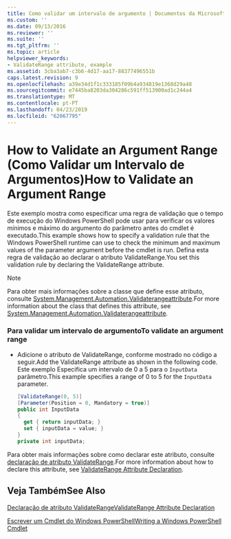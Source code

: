 ```yaml
---
title: Como validar um intervalo de argumento | Documentos da Microsoft
ms.custom: ''
ms.date: 09/13/2016
ms.reviewer: ''
ms.suite: ''
ms.tgt_pltfrm: ''
ms.topic: article
helpviewer_keywords:
- ValidateRange attribute, example
ms.assetid: 3cba3ab7-c3b6-4d17-aa17-88377496551b
caps.latest.revision: 9
ms.openlocfilehash: a39e34d1f1c333185f09b4a934819e1368d29a48
ms.sourcegitcommit: e7445ba8203da304286c591ff513900ad1c244a4
ms.translationtype: MT
ms.contentlocale: pt-PT
ms.lasthandoff: 04/23/2019
ms.locfileid: "62067795"
---
```

# <a name="how-to-validate-an-argument-range"></a><span data-ttu-id="84ead-102">How to Validate an Argument Range (Como Validar um Intervalo de Argumentos)</span><span class="sxs-lookup"><span data-stu-id="84ead-102">How to Validate an Argument Range</span></span>

<span data-ttu-id="84ead-103">Este exemplo mostra como especificar uma regra de validação que o tempo de execução do Windows PowerShell pode usar para verificar os valores mínimos e máximo do argumento do parâmetro antes do cmdlet é executado.</span><span class="sxs-lookup"><span data-stu-id="84ead-103">This example shows how to specify a validation rule that the Windows PowerShell runtime can use to check the minimum and maximum values of the parameter argument before the cmdlet is run.</span></span> <span data-ttu-id="84ead-104">Defina esta regra de validação ao declarar o atributo ValidateRange.</span><span class="sxs-lookup"><span data-stu-id="84ead-104">You set this validation rule by declaring the ValidateRange attribute.</span></span>

> [!NOTE]
> <span data-ttu-id="84ead-105">Para obter mais informações sobre a classe que define esse atributo, consulte [System.Management.Automation.Validaterangeattribute](/dotnet/api/System.Management.Automation.ValidateRangeAttribute).</span><span class="sxs-lookup"><span data-stu-id="84ead-105">For more information about the class that defines this attribute, see [System.Management.Automation.Validaterangeattribute](/dotnet/api/System.Management.Automation.ValidateRangeAttribute).</span></span>

### <a name="to-validate-an-argument-range"></a><span data-ttu-id="84ead-106">Para validar um intervalo de argumento</span><span class="sxs-lookup"><span data-stu-id="84ead-106">To validate an argument range</span></span>

- <span data-ttu-id="84ead-107">Adicione o atributo de ValidateRange, conforme mostrado no código a seguir.</span><span class="sxs-lookup"><span data-stu-id="84ead-107">Add the ValidateRange attribute as shown in the following code.</span></span> <span data-ttu-id="84ead-108">Este exemplo Especifica um intervalo de 0 a 5 para o `InputData` parâmetro.</span><span class="sxs-lookup"><span data-stu-id="84ead-108">This example specifies a range of 0 to 5 for the `InputData` parameter.</span></span>

    ```csharp
    [ValidateRange(0, 5)]
    [Parameter(Position = 0, Mandatory = true)]
    public int InputData
    {
      get { return inputData; }
      set { inputData = value; }
    }
    private int inputData;
    ```

<span data-ttu-id="84ead-109">Para obter mais informações sobre como declarar este atributo, consulte [declaração de atributo ValidateRange](./validaterange-attribute-declaration.md).</span><span class="sxs-lookup"><span data-stu-id="84ead-109">For more information about how to declare this attribute, see [ValidateRange Attribute Declaration](./validaterange-attribute-declaration.md).</span></span>

## <a name="see-also"></a><span data-ttu-id="84ead-110">Veja Também</span><span class="sxs-lookup"><span data-stu-id="84ead-110">See Also</span></span>

[<span data-ttu-id="84ead-111">Declaração de atributo ValidateRange</span><span class="sxs-lookup"><span data-stu-id="84ead-111">ValidateRange Attribute Declaration</span></span>](./validaterange-attribute-declaration.md)

[<span data-ttu-id="84ead-112">Escrever um Cmdlet do Windows PowerShell</span><span class="sxs-lookup"><span data-stu-id="84ead-112">Writing a Windows PowerShell Cmdlet</span></span>](./writing-a-windows-powershell-cmdlet.md)

